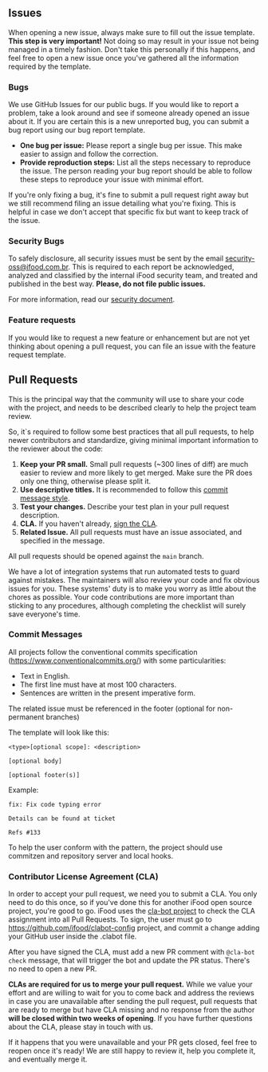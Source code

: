 ## Issues

When opening a new issue, always make sure to fill out the issue template. **This step is very important!** Not doing so may result in your issue not being managed in a timely fashion. Don't take this personally if this happens, and feel free to open a new issue once you've gathered all the information required by the template.

### Bugs

We use GitHub Issues for our public bugs. If you would like to report a problem, take a look around and see if someone already opened an issue about it. If you are certain this is a new unreported bug, you can submit a bug report using our bug report template.

- **One bug per issue:** Please report a single bug per issue. This make easier to assign and follow the correction.
- **Provide reproduction steps:** List all the steps necessary to reproduce the issue. The person reading your bug report should be able to follow these steps to reproduce your issue with minimal effort.

If you're only fixing a bug, it's fine to submit a pull request right away but we still recommend filing an issue detailing what you're fixing. This is helpful in case we don't accept that specific fix but want to keep track of the issue.

### Security Bugs

To safely disclosure, all security issues must be sent by  the email security-oss@ifood.com.br. This is required to each report be acknowledged, analyzed and classified by the internal iFood security team, and treated and published in the best way. **Please, do not file public issues.**

For more information, read our [security document](https://github.com/ifood/.github/blob/main/SECURITY.md).

### Feature requests

If you would like to request a new feature or enhancement but are not yet thinking about opening a pull request, you can file an issue with the feature request template. 

## Pull Requests

This is the principal way that the community will use to share your code with the project, and needs to be described clearly to help the project team review. 

So, it`s required to follow some best practices that all pull requests, to help newer contributors and standardize, giving minimal important information to the reviewer about the code:

1. **Keep your PR small.** Small pull requests (~300 lines of diff) are much easier to review and more likely to get merged. Make sure the PR does only one thing, otherwise please split it.
2. **Use descriptive titles.** It is recommended to follow this [commit message style](#commit-messages).
3. **Test your changes.** Describe your test plan in your pull request description.
4. **CLA.** If you haven't already, [sign the CLA](https://github.com/ifood/.github/blob/main/CLA.md).
5. **Related Issue.** All pull requests must have an issue associated, and specified in the message.

All pull requests should be opened against the `main` branch.

We have a lot of integration systems that run automated tests to guard against mistakes. The maintainers will also review your code and fix obvious issues for you. These systems' duty is to make you worry as little about the chores as possible. Your code contributions are more important than sticking to any procedures, although completing the checklist will surely save everyone's time.

### Commit Messages

All projects follow the conventional commits specification (https://www.conventionalcommits.org/) with some particularities:

- Text in English.
- The first line must have at most 100 characters.
- Sentences are written in the present imperative form.

The related issue must be referenced in the footer (optional for non-permanent branches)

The template will look like this:

```
<type>[optional scope]: <description>

[optional body]

[optional footer(s)]
```

Example:

```
fix: Fix code typing error

Details can be found at ticket

Refs #133
```

To help the user conform with the pattern, the project should use commitzen and repository server and local hooks.

### Contributor License Agreement (CLA)

In order to accept your pull request, we need you to submit a CLA. You only need to do this once, so if you've done this for another iFood open source project, you're good to go. iFood uses the [cla-bot project](https://colineberhardt.github.io/cla-bot/) to check the CLA assignment into all Pull Requests. To sign, the user must go to https://github.com/ifood/clabot-config project, and commit a change adding your GitHub user inside the .clabot file.

After you have signed the CLA, must add a new PR comment with `@cla-bot check` message, that will trigger the bot and update the PR status. There's no need to open a new PR.

**CLAs are required for us to merge your pull request.** While we value your effort and are willing to wait for you to come back and address the reviews in case you are unavailable after sending the pull request, pull requests that are ready to merge but have CLA missing and no response from the author **will be closed within two weeks of opening**. If you have further questions about the CLA, please stay in touch with us.

If it happens that you were unavailable and your PR gets closed, feel free to reopen once it's ready! We are still happy to review it, help you complete it, and eventually merge it.

